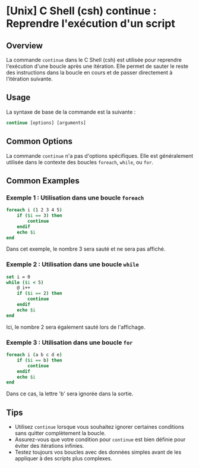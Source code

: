 # [Unix] C Shell (csh) continue : Reprendre l'exécution d'un script

## Overview
La commande `continue` dans le C Shell (csh) est utilisée pour reprendre l'exécution d'une boucle après une itération. Elle permet de sauter le reste des instructions dans la boucle en cours et de passer directement à l'itération suivante.

## Usage
La syntaxe de base de la commande est la suivante :

```csh
continue [options] [arguments]
```

## Common Options
La commande `continue` n'a pas d'options spécifiques. Elle est généralement utilisée dans le contexte des boucles `foreach`, `while`, ou `for`.

## Common Examples

### Exemple 1 : Utilisation dans une boucle `foreach`
```csh
foreach i (1 2 3 4 5)
    if ($i == 3) then
        continue
    endif
    echo $i
end
```
Dans cet exemple, le nombre 3 sera sauté et ne sera pas affiché.

### Exemple 2 : Utilisation dans une boucle `while`
```csh
set i = 0
while ($i < 5)
    @ i++
    if ($i == 2) then
        continue
    endif
    echo $i
end
```
Ici, le nombre 2 sera également sauté lors de l'affichage.

### Exemple 3 : Utilisation dans une boucle `for`
```csh
foreach i (a b c d e)
    if ($i == b) then
        continue
    endif
    echo $i
end
```
Dans ce cas, la lettre 'b' sera ignorée dans la sortie.

## Tips
- Utilisez `continue` lorsque vous souhaitez ignorer certaines conditions sans quitter complètement la boucle.
- Assurez-vous que votre condition pour `continue` est bien définie pour éviter des itérations infinies.
- Testez toujours vos boucles avec des données simples avant de les appliquer à des scripts plus complexes.